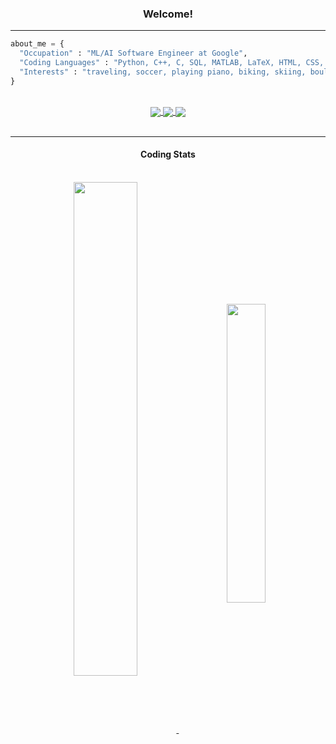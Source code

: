 <div align="center">
    <h3> Welcome! </h3>
    <hr/>
</div>

```python
about_me = {
  "Occupation" : "ML/AI Software Engineer at Google",
  "Coding Languages" : "Python, C++, C, SQL, MATLAB, LaTeX, HTML, CSS, JS, Bash, Slurm"
  "Interests" : "traveling, soccer, playing piano, biking, skiing, bouldering, and taking pictures"
}
```
<div align="center">
    <br>
        <a href="mailto:gersonkroiz@gmail.com">
        <img align="center" src="https://img.shields.io/badge/gkroiz.github.io-000000?style=for-the-badge&logo=About.me&logoColor=white)](https://gkroiz.github.io/">
    </a>
    <a href="https://www.linkedin.com/in/gkroiz">
        <img align="center" src="https://img.shields.io/badge/-gkroiz-blue?style=for-the-badge&logo=Linkedin&logoColor=white&link=https://www.linkedin.com/in/gkroiz/">
    </a>
    <a href="mailto:gersonkroiz@gmail.com">
        <img align="center" src="https://img.shields.io/badge/-gersonkroiz@gmail.com-c14438?style=for-the-badge&logo=Gmail&logoColor=white&link=mailto:gersonkroiz@gmail.com">
    </a>
    <br>
    <br>
</div>
<hr/>
<div align="center">
    <h4>Coding Stats</h4>
    <br>
    <a href="https://github.com/gkroiz/github-readme-stats">
        <img style="width:45%" align="center" src="https://github-readme-stats-gkroiz.vercel.app/api?username=gkroiz&theme=dark&hide=contribs&show_icons=true&count_private=true&show_icons=true&border_radius=30px" />
    </a>&nbsp&nbsp&nbsp&nbsp
    <a href="https://github.com/gkroiz/github-readme-stats">
        <img style="width:35%" align="center" src="https://github-readme-stats-gkroiz.vercel.app/api/top-langs/?username=gkroiz&layout=compact&theme=dark&count_private=true&langs_count=6&exclude_repo=weatherbench-tutorial&border_radius=30px" />
    </a>
</div>
